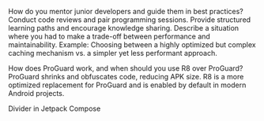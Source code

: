How do you mentor junior developers and guide them in best practices?
	Conduct code reviews and pair programming sessions.
	Provide structured learning paths and encourage knowledge sharing.
Describe a situation where you had to make a trade-off between performance and maintainability.
	Example: Choosing between a highly optimized but complex caching mechanism vs. a simpler yet less performant approach.

How does ProGuard work, and when should you use R8 over ProGuard?
	ProGuard shrinks and obfuscates code, reducing APK size.
	R8 is a more optimized replacement for ProGuard and is enabled by default in modern Android projects.

Divider in Jetpack Compose
	